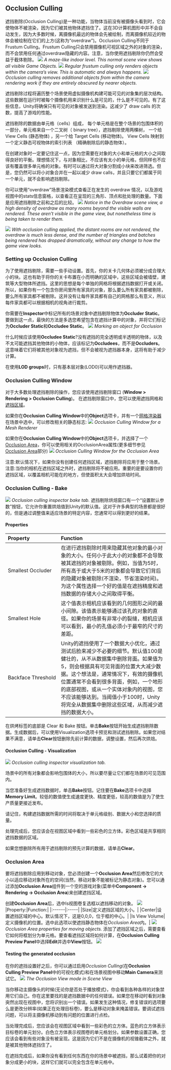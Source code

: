 ## Occlusion Culling
遮挡剔除(Occlusion Culling)是一种功能，当物体当前没有被摄像头看到时，它会使物体不被渲染，因为它们被其他物体遮挡住了。这在3D计算机图形中并不会自动发生，因为大多数时候，离摄像机最远的物体会先被绘制，而离摄像机较近的物体会被绘制在它们的上方(这称为“overdraw”)。Occlusion Culling不同于Frustum Culling。Frustum Culling只会禁用摄像机可视区域之外的对象的渲染，而不会禁用任何通过overdraw隐藏的内容。注意，当你使用遮挡剔除你仍然会受益于截体剔除。
![](OcclusionNoCulling.jpg)
*A maze-like indoor level. This normal scene view shows all visible Game Objects.*
![](OcclusionFrustumCulling.jpg)
*Regular frustum culling only renders objects within the camera’s view. This is automatic and always happens.*
![](OcclusionFullCulling.jpg)
*Occlusion culling removes additional objects from within the camera rendering work if they are entirely obscured by nearer objects.*

遮挡剔除过程将遍历整个场景使用虚拟摄像机构建可能可见的对象集的层次结构。这些数据在运行时被每个摄像机用来识别什么是可见的，什么是不可见的。有了这些信息，Unity将确保只有可见的对象被发送到渲染。这减少了 draw calls 的次数，提高了游戏的性能。

遮挡剔除的数据由单元格（cells）组成， 每个单元格是在整个场景的包围体积的一部分，单元格来自一个二叉树（ binary tree），遮挡剔除使用两棵树， 一个给 View Cells (静态物体) ，另一个给 Target Cells (移动物体)。 View Cells 映射到一个定义静态可视物体的索引列表 （精确剔除后的静态物体）。

在创建对象时一定要记住这一点，因为您需要在对象的大小和单元格的大小之间取得良好的平衡。理想情况下，与对象相比，不应该有太小的单元格，但同样也不应该有覆盖很多单元格的对象。有时可以通过将大对象分割成小块来改进筛选。但是，您仍然可以将小对象合并在一起以减少 draw calls，并且只要它们都属于同一个单元，就不会影响遮挡剔除。

你可以使用“overdraw”场景渲染模式查看正在发生的 overdraw 情况，以及游戏视图中的stats信息窗格，以查看正在呈现的三角形、顶点和批处理的数量。下面是应用遮挡剔除之前和之后的比较。
![](OcclusionCullingOverdrawNoCulling.jpg)
*Notice in the Overdraw scene view, a high density of overdraw as many rooms beyond the visible walls are rendered. These aren’t visible in the game view, but nonetheless time is being taken to render them.*

![](OcclusionCullingOverdrawReduced.jpg)
*With occlusion culling applied, the distant rooms are not rendered, the overdraw is much less dense, and the number of triangles and batches being rendered has dropped dramatically, without any change to how the game view looks.*

### Setting up Occlusion Culling
为了使用遮挡剔除，需要一些手动设置。首先，你的关卡几何体必须被分成合理大小的块。这也有助于将你的关卡布置在小而明确的区域中，这些区域会被墙壁，建筑等大型物体所遮挡。这里的思想是每个单独的网格将根据遮挡数据打开或关闭。所以，如果你有一个包含你房间里所有家具的对象，那么要么所有家具都被剔除，要么所有家具都不被剔除。这并没有让每件家具都有自己的网格那么有意义，所以每件家具都可以根据相机的视角进行裁剪。

你需要在**Inspector**中标记所有的场景对象中遮挡剔除物体为**Occluder Static**。要做到这一点，最快的方法是多选您希望包含在遮挡计算中的对象，并将它们标记为**Occluder Static**和**Occludee Static**。
![](OcclusionStaticDropdown.png)
*Marking an object for Occlusion*

什么时候应该使用**Occludee Static**?没有遮挡的完全透明或半透明的物体，以及不太可能遮挡其他物体的小物体，应该标记为**Occludees**，而不是**Occluders**。这意味着它们将被其他对象视为遮挡，但不会被视为遮挡器本身，这将有助于减少计算。

在使用**LOD groups**时，只有基本层对象(LOD0)可以用作遮挡器。

### Occlusion Culling Window
对于大多数处理遮挡剔除的操作，您应该使用遮挡剔除窗口 (**Window > Rendering > Occlusion Culling**)。
在遮挡剔除窗口中，您可以使用遮挡网格和[遮挡区域](https://docs.unity3d.com/Manual/class-OcclusionArea.html)。

如果你在**Occlusion Culling Window**中的**Object**选项卡，并有一个[网格渲染器](https://docs.unity3d.com/Manual/class-MeshRenderer.html)在场景中选中，可以修改相关的静态标志:
![](OcclusionCullingInspectorObject.png)
*Occlusion Culling Window for a Mesh Renderer*

如果你在**Occlusion Culling Window**中的**Object**选项卡，并选择了一个[Occlusion Area](https://docs.unity3d.com/Manual/class-OcclusionArea.html)，你可以使用相关的OcclusionArea属性(更多细节参见[Occlusion Area](https://docs.unity3d.com/Manual/class-OcclusionArea.html)部分)
![](OcclusionCullingInspectorOcclusionArea.png)
*Occlusion Culling Window for the Occlusion Area*

注意:默认情况下，如果你没有创建任何遮挡区域，遮挡剔除将应用于整个场景。
注意:当你的相机在遮挡区域之外时，遮挡剔除将不被应用。重要的是要设置你的遮挡区域，以覆盖相机可能在的地方，但使面积太大会增加烘培时间。

### Occlusion Culling - Bake
![](OcclusionCullingInspectorBake.png)
*Occlusion culling inspector bake tab.*
遮挡剔除烘焙窗口有一个“设置默认参数”按钮，它允许你重置烘焙值到Unity的默认值。这对于许多典型的场景都是很好的，但是通过调整值来适应场景的特定内容，您通常可以得到更好的结果。

#### Properties
|Property|Function|
|:------|:------|
|Smallest&nbsp;Occluder|在进行遮挡剔除时用来隐藏其他对象的最小对象的大小。任何小于此大小的对象都不会导致被其遮挡的对象被剔除。例如，当值为5时，所有高于或大于5米的对象都会导致它们背后的隐藏对象被剔除(不渲染，节省渲染时间)。为这个属性选择一个好的值是在遮挡精度和遮挡数据的存储大小之间取得平衡。|
|Smallest&nbsp;Hole|这个值表示相机应该看到的几何图形之间的最小间隙。该值表示能够通过该孔的对象的直径。如果你的场景有非常小的裂缝，相机应该可以看到，最小的孔值必须小于最窄的尺寸的差距。|
|Backface&nbsp;Threshold|Unity的遮挡使用了一个数据大小优化，通过测试后脸来减少不必要的细节。默认值100是健壮的，从不从数据集中删除背面。如果值为5，则会根据具有可见背面的位置大大减少数据。这个想法是，通常情况下，有效的摄像机位置通常不会看到很多背面，例如，一个地形的底部视图，或从一个实体对象内的视图，您不应该能够达到。当阈值小于100时，Unity将完全从数据集中删除这些区域，从而减少遮挡的数据大小。|

在烘烤标签的底部是 Clear 和 Bake 按钮。单击**Bake**按钮开始生成遮挡剔除数据。生成数据后，可以使用Visualization选项卡预览和测试遮挡剔除。如果您对结果不满意，请单击**Clear**按钮删除先前计算的数据，调整设置，然后再次烘焙。

#### Occlusion Culling - Visualization
![](OcclusionCullingInspectorVisualization.png)
*Occlusion culling inspector visualization tab.*

场景中的所有对象都会影响包围体的大小，所以要尽量让它们都在场景的可见范围内。

当您准备好生成遮挡数据时，单击**Bake**按钮。记住要在**Bake**选项卡中选择**Memory Limit**。较低的数值使生成速度更快、精度更低，较高的数值是为了使生产质量更接近发布。

请记住，构建遮挡数据所需的时间将取决于单元格级别、数据大小和您选择的质量。

处理完成后，您应该会在视图区域中看到一些彩色的立方体。彩色区域是共享相同遮挡数据的区域。

如果您想删除所有用于遮挡剔除的预先计算的数据，请单击**Clear**。

### Occlusion Area
要将遮挡剔除应用到移动对象，您必须创建一个**Occlusion Area**然后修改它的大小以适应移动对象所在的空间(当然，移动对象不能被标记为静态对象)。您可以通过添加**Occlusion Area**组件到一个空的游戏对象(菜单中**Component -> Rendering -> Occlusion Area**)来创建遮挡区域。

创建**Occlusion Area**后，选中Is视图卷复选框以遮挡移动的对象。
![](Inspector-OcclusionArea.png)
|Property:|Function:|
|:------|:-----|
|Size|定义遮挡区域的大小。|
|Center|设置遮挡区域的中心。默认情况下，这是0,0,0，位于框的中心。|
|Is View Volume|定义摄像机的位置。选中此选项以使遮挡静态物体在*Occlusion Area*内。|
![](OcclusionCullingOcclusionArea.jpg)
*Occlusion Area properties for moving objects.*
添加了遮挡区域之后，需要查看它如何将框划分为单元格。要查看遮挡区域将如何计算，在**Occlusion Culling Preview Panel**中选择**Edit**并选中**View**按钮。
![](OcclusionCullingViewVolumes.jpg)


#### Testing the generated occlusion
在你的遮挡设置好之后，你可以通过启用*Occlusion Culling*(在**Occlusion Culling Preview Panel**中的可视化模式)和在场景视图中移动**Main Camera**来测试它。
![](OcclusionCullingVisualize.png)
*The Occlusion View mode in Scene View*

当你移动主摄像头的时候(无论你是否处于播放模式)，你会看到各种各样的对象禁用它们自己。你在这里要找的是遮挡数据中的任何错误。如果您在移动时看到对象突然出现在视图中，您将识别出一个错误。如果发生这种情况，修复错误的选项要么是更改分辨率(如果正在处理目标卷)，要么是移动对象来掩盖错误。要调试遮挡问题，可以将主摄像机移动到有问题的位置进行点检。

当处理完成后，您应该会在视图区域中看到一些彩色的立方体。蓝色的立方体表示目标卷的单元划分。白色立方体表示视图卷的单元格划分。如果参数设置正确，您应该会看到有些对象没有被呈现。这是因为它们不是在摄像机的视锥截体之外，就是被其他物体遮挡住了。

在遮挡完成后，如果你没有看到任何东西在你的场景中被遮挡，那么试着把你的对象分成更小的块，这样它们就可以完全包含在单元格中。